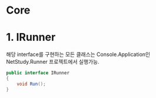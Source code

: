 # Core

# 1. IRunner
해당 interface를 구현하는 모든 클래스는 Console.Application인 NetStudy.Runner 프로젝트에서 실행가능.
```csharp
public interface IRunner
{
    void Run();
}
```